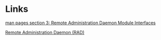 # Links

[man pages section 3: Remote Administration Daemon Module Interfaces](https://docs.oracle.com/cd/E88353_01/html/E76189/index.html)

[Remote Administration Daemon (RAD)](https://docs.oracle.com/cd/E37838_01/html/E68270/index.html)